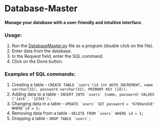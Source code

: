 # Database-Master
#### Manage your database with a user-friendly and intuitive interface.

### Usage:
<ol>
  <li>Run the <a href="DatabaseMaster.py">DatabaseMaster.py</a> file as a program (double click on the file).</li>
  <li>Enter data from the database.</li>
  <li>In the Request field, enter the SQL command.</li>
  <li>Click on the Done button.</li>
</ol>

### Examples of SQL commands:
1. Creating a table - ```CREATE TABLE `users`(id int AUTO_INCREMENT, name varchar(32), password varchar(32), PRIMARY KEY (id));```
2. Adding data to a table - ```INSERT INTO `users` (name, password) VALUES ('Jack', '12345');```
3. Changing data in a table - ```UPDATE `users` SET password = '6789and10' WHERE id = 1;```
4. Removing data from a table - ```DELETE FROM `users` WHERE id = 1;```
5. Dropping a table - ```DROP TABLE `users`;```

